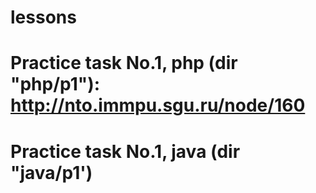 # lessons
# Practice task No.1, php (dir "php/p1"): http://nto.immpu.sgu.ru/node/160
# Practice task No.1, java (dir "java/p1')
